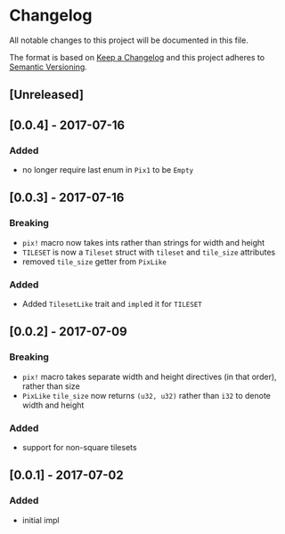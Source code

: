 # Changelog
All notable changes to this project will be documented in this file.

The format is based on [Keep a Changelog](http://keepachangelog.com/en/1.0.0/)
and this project adheres to [Semantic Versioning](http://semver.org/spec/v2.0.0.html).

## [Unreleased]

## [0.0.4] - 2017-07-16

### Added
- no longer require last enum in `Pix1` to be `Empty`

## [0.0.3] - 2017-07-16

### Breaking
- `pix!` macro now takes ints rather than strings for width and height
- `TILESET` is now a `Tileset` struct with `tileset` and `tile_size` attributes
- removed `tile_size` getter from `PixLike`

### Added
- Added `TilesetLike` trait and `impl`ed it for `TILESET`

## [0.0.2] - 2017-07-09

### Breaking
- `pix!` macro takes separate width and height directives (in that order), rather than size
- `PixLike` `tile_size` now returns `(u32, u32)` rather than `i32` to denote width and height

### Added
- support for non-square tilesets

## [0.0.1] - 2017-07-02

### Added
- initial impl
